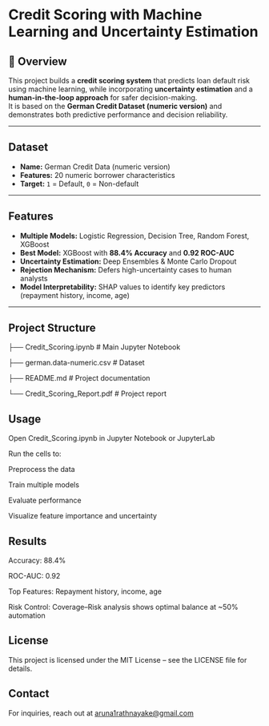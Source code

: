 # Credit Scoring with Machine Learning and Uncertainty Estimation

## 📌 Overview
This project builds a **credit scoring system** that predicts loan default risk using machine learning, while incorporating **uncertainty estimation** and a **human-in-the-loop approach** for safer decision-making.  
It is based on the **German Credit Dataset (numeric version)** and demonstrates both predictive performance and decision reliability.

---

## Dataset
- **Name:** German Credit Data (numeric version)  
- **Features:** 20 numeric borrower characteristics  
- **Target:** `1` = Default, `0` = Non-default  

---

## Features
- **Multiple Models:** Logistic Regression, Decision Tree, Random Forest, XGBoost  
- **Best Model:** XGBoost with **88.4% Accuracy** and **0.92 ROC-AUC**  
- **Uncertainty Estimation:** Deep Ensembles & Monte Carlo Dropout  
- **Rejection Mechanism:** Defers high-uncertainty cases to human analysts  
- **Model Interpretability:** SHAP values to identify key predictors (repayment history, income, age)  

---

## Project Structure
├── Credit_Scoring.ipynb # Main Jupyter Notebook

├── german.data-numeric.csv # Dataset

├── README.md # Project documentation

└── Credit_Scoring_Report.pdf # Project report

## Usage
Open Credit_Scoring.ipynb in Jupyter Notebook or JupyterLab

Run the cells to:

Preprocess the data

Train multiple models

Evaluate performance

Visualize feature importance and uncertainty

## Results
Accuracy: 88.4%

ROC-AUC: 0.92

Top Features: Repayment history, income, age

Risk Control: Coverage–Risk analysis shows optimal balance at ~50% automation

## License
This project is licensed under the MIT License – see the LICENSE file for details.

## Contact
For inquiries, reach out at aruna1rathnayake@gmail.com
